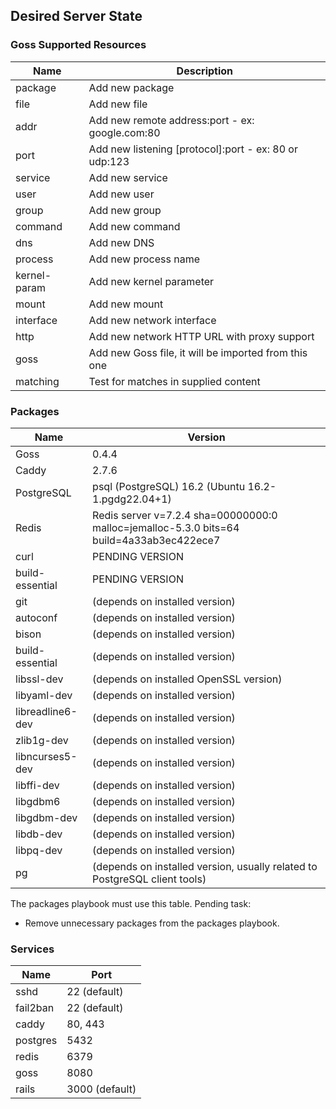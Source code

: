 ## Desired Server State

### Goss Supported Resources

| Name         | Description                                           |
| ------------ | ----------------------------------------------------- |
| package      | Add new package                                       |
| file         | Add new file                                          |
| addr         | Add new remote address:port - ex: google.com:80       |
| port         | Add new listening [protocol]:port - ex: 80 or udp:123 |
| service      | Add new service                                       |
| user         | Add new user                                          |
| group        | Add new group                                         |
| command      | Add new command                                       |
| dns          | Add new DNS                                           |
| process      | Add new process name                                  |
| kernel-param | Add new kernel parameter                              |
| mount        | Add new mount                                         |
| interface    | Add new network interface                             |
| http         | Add new network HTTP URL with proxy support           |
| goss         | Add new Goss file, it will be imported from this one  |
| matching     | Test for matches in supplied content                  |

### Packages

| Name             | Version                                                                                  |
| ---------------- | ---------------------------------------------------------------------------------------- |
| Goss             | 0.4.4                                                                                    |
| Caddy            | 2.7.6                                                                                    |
| PostgreSQL       | psql (PostgreSQL) 16.2 (Ubuntu 16.2-1.pgdg22.04+1)                                       |
| Redis            | Redis server v=7.2.4 sha=00000000:0 malloc=jemalloc-5.3.0 bits=64 build=4a33ab3ec422ece7 |
| curl             | PENDING VERSION                                                                          |
| build-essential  | PENDING VERSION                                                                          |
| git              | (depends on installed version)                                                           |
| autoconf         | (depends on installed version)                                                           |
| bison            | (depends on installed version)                                                           |
| build-essential  | (depends on installed version)                                                           |
| libssl-dev       | (depends on installed OpenSSL version)                                                   |
| libyaml-dev      | (depends on installed version)                                                           |
| libreadline6-dev | (depends on installed version)                                                           |
| zlib1g-dev       | (depends on installed version)                                                           |
| libncurses5-dev  | (depends on installed version)                                                           |
| libffi-dev       | (depends on installed version)                                                           |
| libgdbm6         | (depends on installed version)                                                           |
| libgdbm-dev      | (depends on installed version)                                                           |
| libdb-dev        | (depends on installed version)                                                           |
| libpq-dev        | (depends on installed version)                                                           |
| pg               | (depends on installed version, usually related to PostgreSQL client tools)               |

The packages playbook must use this table. Pending task:

- Remove unnecessary packages from the packages playbook.

### Services

| Name     | Port           |
| -------- | -------------- |
| sshd     | 22 (default)   |
| fail2ban | 22 (default)   |
| caddy    | 80, 443        |
| postgres | 5432           |
| redis    | 6379           |
| goss     | 8080           |
| rails    | 3000 (default) |
